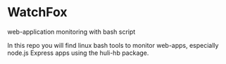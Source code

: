 # WatchFox

web-application monitoring with bash script

In this repo you will find linux bash tools to monitor web-apps,
especially node.js Express apps using the huli-hb package.

